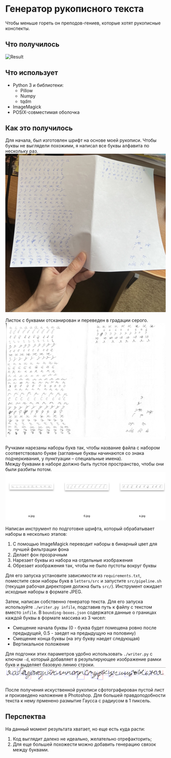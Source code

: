 # Генератор рукописного текста
Чтобы меньше гореть он преподов-гениев, которые хотят рукописные конспекты.

## Что получилось
![Result](images/result.png)

## Что использует
- Python 3 и библиотеки:
  - Pillow
  - Numpy
  - tqdm
- ImageMagick
- POSIX-совместимая оболочка

## Как это получилось
Для начала, был изготовлен шрифт на основе моей рукописи.
Чтобы буквы не выглядели похожими, я написал все буквы алфавита по нескольку раз.
![Charsheet](images/charsheet.jpeg)

Листок с буквами отсканирован и переведен в градации серого.
![Scan](images/scanned.jpg)

Ручками нарезаны наборы букв так, чтобы название файла с набором соответствовало букве (заглавные буквы начинаются со знака подчеркивания, у пунктуации – специальные имена).  
Между буквами в наборе должно быть пустое пространство, чтобы они были разбиты потом.
![Sets](images/sets.png)

Написан инструмент по подготовке шрифта, который обрабатывает наборы в несколько этапов:
1. С помощью ImageMagick переводит наборы в бинарный цвет для лучшей фильтрации фона
2. Делает фон прозрачным
3. Нарезает буквы из набора на отдельные изображения
4. Обрезает изображения так, чтобы не было пустоты вокруг буквы

Для его запуска установите зависимости из `requirements.txt`, поместите свои наборы букв в `letters/src` и запустите `src/pipeline.sh` (текущая рабочая директория должна быть `src/`). Инструмент ожидает исходные наборы в формате JPEG.

Затем, написан собственно генератор текста. Для его запуска используйте `./writer.py infile`, подставив путь к файлу с текстом вместо `infile`.
В `bounding-boxes.json` содержатся данные о границах каждой буквы в формате массива из 3 чисел:
- Смещение начала буквы (0 - буква будет помещена ровно после предыдущей, 0.5 - заедет на предыдущую на половину)
- Смещение конца буквы (на эту букву наедет следующая)
- Вертикальное положение

Для подгонки этих параметров удобно использовать `./writer.py` с ключом `-d`, который добавляет в результирующее изображение рамки букв и выделяет базовую линию строки.
![Debug](images/debug.png)

После получения искуственной рукописи сфотографирован пустой лист и произведено наложение в Photoshop. Для большей правдоподобности текста к нему прменено размытие Гаусса с радиусом в 1 пиксель.

## Перспектва
На данный момент результата хватает, но еще есть куда расти:
1. Код выглядит далеко не идеально, желательно отрефакторить;
2. Для еще большей похожести можно добавить генерацию связок между буквами.
